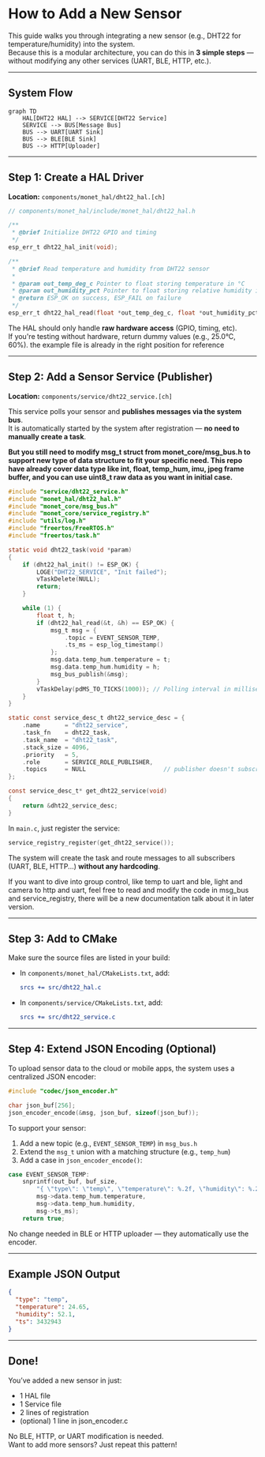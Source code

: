 # How to Add a New Sensor

This guide walks you through integrating a new sensor (e.g., DHT22 for temperature/humidity) into the system.  
Because this is a modular architecture, you can do this in **3 simple steps** — without modifying any other services (UART, BLE, HTTP, etc.).

---

## System Flow

```mermaid
graph TD
    HAL[DHT22 HAL] --> SERVICE[DHT22 Service]
    SERVICE --> BUS[Message Bus]
    BUS --> UART[UART Sink]
    BUS --> BLE[BLE Sink]
    BUS --> HTTP[Uploader]
```

---

## Step 1: Create a HAL Driver

**Location:** `components/monet_hal/dht22_hal.[ch]`

```c
// components/monet_hal/include/monet_hal/dht22_hal.h

/**
 * @brief Initialize DHT22 GPIO and timing
 */
esp_err_t dht22_hal_init(void);

/**
 * @brief Read temperature and humidity from DHT22 sensor
 * 
 * @param out_temp_deg_c Pointer to float storing temperature in °C
 * @param out_humidity_pct Pointer to float storing relative humidity in %
 * @return ESP_OK on success, ESP_FAIL on failure
 */
esp_err_t dht22_hal_read(float *out_temp_deg_c, float *out_humidity_pct);
```

The HAL should only handle **raw hardware access** (GPIO, timing, etc).  
If you're testing without hardware, return dummy values (e.g., 25.0°C, 60%).
the example file is already in the right position for reference

---

## Step 2: Add a Sensor Service (Publisher)

**Location:** `components/service/dht22_service.[ch]`

This service polls your sensor and **publishes messages via the system bus**.  
It is automatically started by the system after registration — **no need to manually create a task**.

**But you still need to modify msg_t struct from monet_core/msg_bus.h to support new type of data structure to fit your specific need. This repo have already cover data type like int, float, temp_hum, imu, jpeg frame buffer, and you can use uint8_t raw data as you want in initial case.**


```c
#include "service/dht22_service.h"
#include "monet_hal/dht22_hal.h"
#include "monet_core/msg_bus.h"
#include "monet_core/service_registry.h"
#include "utils/log.h"
#include "freertos/FreeRTOS.h"
#include "freertos/task.h"

static void dht22_task(void *param)
{
    if (dht22_hal_init() != ESP_OK) {
        LOGE("DHT22_SERVICE", "Init failed");
        vTaskDelete(NULL);
        return;
    }

    while (1) {
        float t, h;
        if (dht22_hal_read(&t, &h) == ESP_OK) {
            msg_t msg = {
                .topic = EVENT_SENSOR_TEMP,
                .ts_ms = esp_log_timestamp()
            };
            msg.data.temp_hum.temperature = t;
            msg.data.temp_hum.humidity = h;
            msg_bus_publish(&msg);
        }
        vTaskDelay(pdMS_TO_TICKS(1000)); // Polling interval in milliseconds, modify as needed
    }
}

static const service_desc_t dht22_service_desc = {
    .name       = "dht22_service",
    .task_fn    = dht22_task,
    .task_name  = "dht22_task",
    .stack_size = 4096,
    .priority   = 5,
    .role       = SERVICE_ROLE_PUBLISHER,
    .topics     = NULL                      // publisher doesn't subscribe
};

const service_desc_t* get_dht22_service(void)
{
    return &dht22_service_desc;
}
```

In `main.c`, just register the service:

```c
service_registry_register(get_dht22_service());
```

The system will create the task and route messages to all subscribers (UART, BLE, HTTP...) **without any hardcoding**.

If you want to dive into group control, like temp to uart and ble, light and camera to http and uart, feel free to read and modify the code in msg_bus and service_registry, there will be a new documentation talk about it in later version.

---

## Step 3: Add to CMake

Make sure the source files are listed in your build:

- In `components/monet_hal/CMakeLists.txt`, add:
  ```cmake
  srcs += src/dht22_hal.c
  ```

- In `components/service/CMakeLists.txt`, add:
  ```cmake
  srcs += src/dht22_service.c
  ```

---

## Step 4: Extend JSON Encoding (Optional)

To upload sensor data to the cloud or mobile apps, the system uses a centralized JSON encoder:

```c
#include "codec/json_encoder.h"

char json_buf[256];
json_encoder_encode(&msg, json_buf, sizeof(json_buf));
```

To support your sensor:

1. Add a new topic (e.g., `EVENT_SENSOR_TEMP`) in `msg_bus.h`
2. Extend the `msg_t` union with a matching structure (e.g., `temp_hum`)
3. Add a case in `json_encoder_encode()`:

```c
case EVENT_SENSOR_TEMP:
    snprintf(out_buf, buf_size,
        "{ \"type\": \"temp\", \"temperature\": %.2f, \"humidity\": %.2f, \"ts\": %" PRIu32 " }",
        msg->data.temp_hum.temperature,
        msg->data.temp_hum.humidity,
        msg->ts_ms);
    return true;
```

No change needed in BLE or HTTP uploader — they automatically use the encoder.

---

## Example JSON Output

```json
{
  "type": "temp",
  "temperature": 24.65,
  "humidity": 52.1,
  "ts": 3432943
}
```

---

## Done!

You’ve added a new sensor in just:

- 1 HAL file
- 1 Service file
- 2 lines of registration
- (optional) 1 line in json_encoder.c

No BLE, HTTP, or UART modification is needed.  
Want to add more sensors? Just repeat this pattern!
